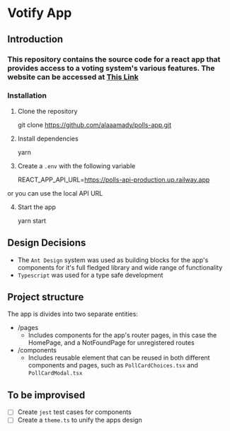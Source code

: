 # Votify App
## Introduction
###  This repository contains the source code for a react app that provides access to a voting system's various features. The website can be accessed at  [This Link](https://polls-app-alaaamady.vercel.app/)

### Installation
1. Clone the repository

    git clone https://github.com/alaaamady/polls-app.git

2. Install dependencies

     yarn

3. Create a `.env` with the following variable

    REACT_APP_API_URL=https://polls-api-production.up.railway.app
 
 

or you can use the local API URL

4. Start the app

    yarn start

## Design Decisions

 - The `Ant Design` system was used as building blocks for the app's components for it's full fledged library and wide range of functionality
 - `Typescript` was used for a type safe development

## Project structure
The app is divides into two separate entities:

 - /pages
	 - Includes components for the app's router pages, in this case the HomePage, and a NotFoundPage for unregistered routes
 - /components
	 - Includes reusable element that can be reused in both different components and pages, such as `PollCardChoices.tsx` and `PollCardModal.tsx`

## To be improvised

 - [ ] Create `jest` test cases for components
 - [ ]  Create a `theme.ts` to unify the apps design
